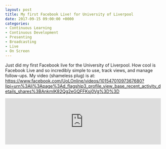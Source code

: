 ```yaml
---
layout: post
title: My first Facebook Live! for University of Liverpool
date: 2017-09-15 09:00:00 +0000
categories:
- Continuous Learning
- Continuous Development
- Presenting
- Broadcasting
- Live
- On Screen
---
```

Just did my first Facebook live for the University of Liverpool. How cool is Facebook Live and so incredibly simple to use, track views, and manage follow-ups. My video (shameless plug) is at: https://www.facebook.com/UoLOnline/videos/10154701097367680?lipi=urn%3Ali%3Apage%3Ad_flagship3_profile_view_base_recent_activity_details_shares%3BAnkmlK82Qg2eGQFFKsj0Vg%3D%3D

<iframe width=100% src="https://www.facebook.com/UoLOnline/videos/10154701097367680?lipi=urn%3Ali%3Apage%3Ad_flagship3_profile_view_base_recent_activity_details_shares%3BAnkmlK82Qg2eGQFFKsj0Vg%3D%3D" frameborder="0" allowfullscreen></iframe>
